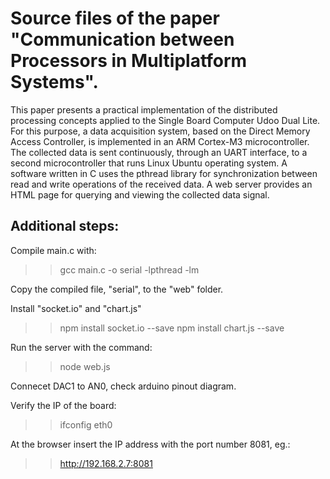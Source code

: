 # Source files of the paper "Communication between Processors in Multiplatform Systems".

This paper presents a practical implementation of the distributed processing concepts applied to the Single Board Computer Udoo Dual Lite. For this purpose, a data acquisition system, based on the Direct Memory Access Controller, is implemented in an ARM Cortex-M3 microcontroller. The collected data is sent continuously, through an UART interface, to a second microcontroller that runs Linux Ubuntu operating system. A software written in C uses the pthread library for synchronization between read and write operations of the received data. A web server provides an HTML page for querying and viewing the collected data signal.

## Additional steps:

Compile main.c with:

  >> gcc main.c -o serial -lpthread -lm
  
Copy the compiled file, "serial", to the "web" folder.

Install "socket.io" and "chart.js"

  >> npm install socket.io --save
  >> npm install chart.js --save
  
Run the server with the command:

  >> node web.js
  
Connecet DAC1 to AN0, check arduino pinout diagram.

Verify the IP of the board:

  >> ifconfig eth0 
  
At the browser insert the IP address with the port number 8081, eg.:

  >> http://192.168.2.7:8081
